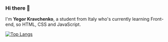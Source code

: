 ### Hi there 👋

<!--
**yegorkravchenko/yegorkravchenko** is a ✨ _special_ ✨ repository because its `README.md` (this file) appears on your GitHub profile.

Here are some ideas to get you started:

- 🔭 I’m currently working on ...
- 🌱 I’m currently learning ...
- 👯 I’m looking to collaborate on ...
- 🤔 I’m looking for help with ...
- 💬 Ask me about ...
- 📫 How to reach me: ...
- 😄 Pronouns: ...
- ⚡ Fun fact: ...
-->

I'm **Yegor Kravchenko**, a student from Italy who's currently learning Front-end, so HTML, CSS and JavaScript.

[![Top Langs](https://github-readme-stats.vercel.app/api/top-langs/?username=yegorkravchenko&layout=compact)](https://github.com/anuraghazra/github-readme-stats)
